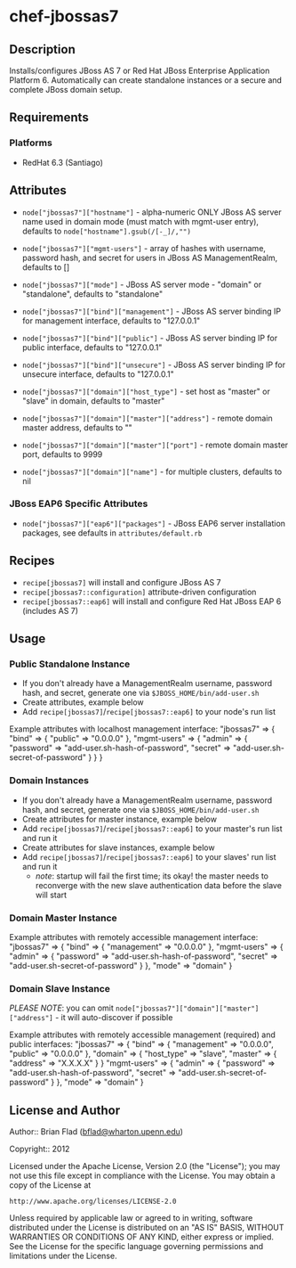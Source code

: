 # chef-jbossas7

## Description

Installs/configures JBoss AS 7 or Red Hat JBoss Enterprise Application Platform
6. Automatically can create standalone instances or a secure and complete JBoss
domain setup.

## Requirements

### Platforms

* RedHat 6.3 (Santiago)

## Attributes

* `node["jbossas7"]["hostname"]` - alpha-numeric ONLY JBoss AS
  server name used in domain mode (must match with mgmt-user entry), defaults to
  `node["hostname"].gsub(/[-_]/,"")`
* `node["jbossas7"]["mgmt-users"]` - array of hashes with username,
  password hash, and secret for users in JBoss AS ManagementRealm, defaults to
  []
* `node["jbossas7"]["mode"]` - JBoss AS server mode - "domain" or
  "standalone", defaults to "standalone"

* `node["jbossas7"]["bind"]["management"]` - JBoss AS server
  binding IP for management interface, defaults to "127.0.0.1"
* `node["jbossas7"]["bind"]["public"]` - JBoss AS server binding IP
  for public interface, defaults to "127.0.0.1"
* `node["jbossas7"]["bind"]["unsecure"]` - JBoss AS server binding
  IP for unsecure interface, defaults to "127.0.0.1"

* `node["jbossas7"]["domain"]["host_type"]` - set host as "master"
  or "slave" in domain, defaults to "master"
* `node["jbossas7"]["domain"]["master"]["address"]` - remote
  domain master address, defaults to ""
* `node["jbossas7"]["domain"]["master"]["port"]` - remote
  domain master port, defaults to 9999
* `node["jbossas7"]["domain"]["name"]` - for multiple clusters,
  defaults to nil

### JBoss EAP6 Specific Attributes

* `node["jbossas7"]["eap6"]["packages"]` - JBoss EAP6 server installation
  packages, see defaults in `attributes/default.rb`

## Recipes

* `recipe[jbossas7]` will install and configure JBoss AS 7
* `recipe[jbossas7::configuration]` attribute-driven configuration
* `recipe[jbossas7::eap6]` will install and configure Red Hat JBoss EAP 6
  (includes AS 7)

## Usage

### Public Standalone Instance

* If you don't already have a ManagementRealm username, password hash, and
  secret, generate one via `$JBOSS_HOME/bin/add-user.sh`
* Create attributes, example below
* Add `recipe[jbossas7]`/`recipe[jbossas7::eap6]` to your node's run list

Example attributes with localhost management interface:
    "jbossas7" => {
      "bind" => {
        "public" => "0.0.0.0"
      },
      "mgmt-users" => {
        "admin" => {
          "password" => "add-user.sh-hash-of-password",
          "secret" => "add-user.sh-secret-of-password"
        }
      }
    }

### Domain Instances

* If you don't already have a ManagementRealm username, password hash, and
  secret, generate one via `$JBOSS_HOME/bin/add-user.sh`
* Create attributes for master instance, example below
* Add `recipe[jbossas7]`/`recipe[jbossas7::eap6]` to your master's run list and
  run it
* Create attributes for slave instances, example below
* Add `recipe[jbossas7]`/`recipe[jbossas7::eap6]` to your slaves' run list and
  run it
  * _note_: startup will fail the first time; its okay! the master needs to
    reconverge with the new slave authentication data before the slave will
    start

### Domain Master Instance

Example attributes with remotely accessible management interface:
    "jbossas7" => {
      "bind" => {
        "management" => "0.0.0.0"
      },
      "mgmt-users" => {
        "admin" => {
          "password" => "add-user.sh-hash-of-password",
          "secret" => "add-user.sh-secret-of-password"
        }
      },
      "mode" => "domain"
    }

### Domain Slave Instance

_PLEASE NOTE_: you can omit
`node["jbossas7"]["domain"]["master"]["address"]` - it will
auto-discover if possible

Example attributes with remotely accessible management (required) and public
interfaces:
    "jbossas7" => {
      "bind" => {
        "management" => "0.0.0.0",
        "public" => "0.0.0.0"
      },
      "domain" => {
        "host_type" => "slave",
        "master" => { "address" => "X.X.X.X" }
      }
      "mgmt-users" => {
        "admin" => {
          "password" => "add-user.sh-hash-of-password",
          "secret" => "add-user.sh-secret-of-password"
        }
      },
      "mode" => "domain"
    }

## License and Author
      
Author:: Brian Flad (<bflad@wharton.upenn.edu>)

Copyright:: 2012

Licensed under the Apache License, Version 2.0 (the "License");
you may not use this file except in compliance with the License.
You may obtain a copy of the License at

    http://www.apache.org/licenses/LICENSE-2.0

Unless required by applicable law or agreed to in writing, software
distributed under the License is distributed on an "AS IS" BASIS,
WITHOUT WARRANTIES OR CONDITIONS OF ANY KIND, either express or implied.
See the License for the specific language governing permissions and
limitations under the License.

